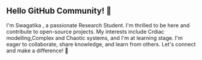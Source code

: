 ## Hello GitHub Community! 👋
I'm Swagatika , a passionate Research Student. I'm thrilled to be here and contribute to open-source projects.
My interests include Crdiac modelling,Complex and Chaotic systems, and I'm  at learning stage.
I'm eager to collaborate, share knowledge, and learn from others. Let's connect and make a difference! 🎉

